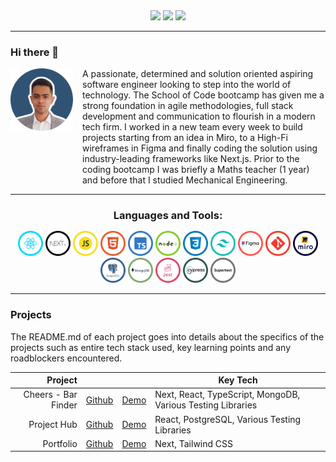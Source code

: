   <div align="center"> 
  <a href="https://faseehahmed.netlify.app/" target="_blank"><img src="https://img.shields.io/badge/-Portfolio-5551E3?style=for-the-badge&logo=&logoColor=white" target="_blank"></a>
  <a href = "mailto: faseeh_455@hotmail.com"><img src="https://img.shields.io/badge/-Email-%23333?style=for-the-badge&logo=gmail&logoColor=white" target="_blank"></a>
  <a href="https://www.linkedin.com/in/faseehahmed/" target="_blank"><img src="https://img.shields.io/badge/-LinkedIn-%230077B5?style=for-the-badge&logo=linkedin&logoColor=white" target="_blank"></a> 
 </div>
<hr>

### Hi there 👋
<div style='display:flex'>
<img align="left" src="./img/Profile/profileCircle.png" width="100" height='100' style='margin-right: 15px'>

<div>
A passionate, determined and solution oriented aspiring software engineer looking to step into the world of technology. The School of Code bootcamp has given me a strong foundation in agile methodologies, full stack development and communication to flourish in a modern tech firm. I worked in a new team every week to build projects starting from an idea in Miro, to a High-Fi wireframes in Figma and finally coding the solution using industry-leading frameworks like Next.js.
Prior to the coding bootcamp I was briefly a Maths teacher (1 year) and before that I studied Mechanical Engineering.
</div>
</div>

<hr>


<h3 align="center" style='margin-bottom:15px'>Languages and Tools:</h3>
<div style="display: inline_block" align="center">
  <img src="./img/TechIcons/React.png" width="40">
  <img src="./img/TechIcons/Next.png" width="40">
  <img src="./img/TechIcons/JavaScript.png" width="40">
  <img src="./img/TechIcons/Html.png" width="40">
  <img src="./img/TechIcons/TypeScript.png" width="40">
  <img src="./img/TechIcons/Nodejs.png" width="40">
  <img src="./img/TechIcons/Css.png" width="40">
  <img src="./img/TechIcons/Tailwind.png" width="40">
  <img src="./img/TechIcons/Figma.png" width="40">
  <img src="./img/TechIcons/GitHub.png" width="40">
  <img src="./img/TechIcons/Miro.png" width="40">
  <img src="./img/TechIcons/PostgreSQL.png" width="40">
  <img src="./img/TechIcons/MongoDB.png" width="40">
  <img src="./img/TechIcons/Jest.png" width="40">
  <img src="./img/TechIcons/Cypress.png" width="40">
  <img src="./img/TechIcons/SuperTest.png" width="40">
</div>


<hr>


<h3>Projects</h3>
The README.md of each project goes into details about the specifics of the projects such as entire tech stack used, key learning points and any roadblockers encountered. 

<br>

|               Project |                                                            |                                                          | Key Tech                 |
| --------------------: | ---------------------------------------------------------- | -------------------------------------------------------- | -------------------- |
| Cheers - Bar Finder | [Github](https://github.com/SchoolOfCode/bc13_final-project_front-end-beast-code) | [Demo](https://bc13-final-project-front-end-beast-code-beast-code.vercel.app/) | Next, React, TypeScript, MongoDB, Various Testing Libraries     |
|          Project Hub | [Github](https://github.com/faseehahmed1/FrontEnd_Solo_HackStreetBoys)        | [Demo](https://connect-project-hub.netlify.app/)         | React, PostgreSQL, Various Testing Libraries     |
|          Portfolio | [Github](https://github.com/faseehahmed1/portfolio)        | [Demo](https://faseehahmed.netlify.app/)         | Next, Tailwind CSS     |


